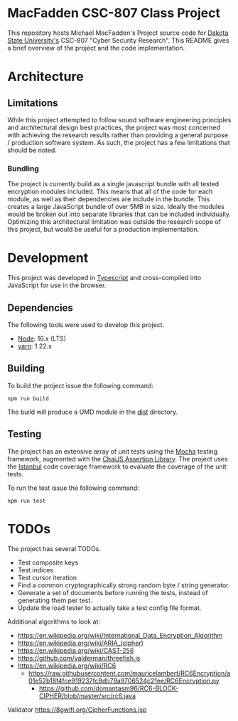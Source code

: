# MacFadden CSC-807 Class Project
This repository hosts Michael MacFadden's Project source code for [Dakota State University's](https://dsu.edu) CSC-807 "Cyber Security Research". This README gives a brief overview of the project and the code implementation.

# Architecture

## Limitations
While this project attempted to follow sound software engineering principles and architectural design best practices, the project was most concerned with achieving the research results rather than providing a general purpose / production software system.  As such, the project has a few limitations that should be noted.

### Bundling
The project is currently build as a single javascript bundle with all tested encryption modules included.  This means that all of the code for each module, as well as their dependencies are include in the bundle.  This creates a large JavaScript bundle of over 5MB in size.  Ideally the modules would be broken out into separate libraries that can be included individually.  Optimizing this architectural limitation was outside the research scope of this project, but would be useful for a production implementation. 

# Development
This project was developed in [Typescript](https://www.typescriptlang.org/) and cross-compiled into JavaScript for use in the browser.

## Dependencies
The following tools were used to develop this project.

  - [Node](https://nodejs.org/en/): 16.x (LTS)
  - [yarn](https://yarnpkg.com/): 1.22.x

## Building
To build the project issue the following command:

```shell
npm run build
```

The build will produce a UMD module in the [dist](dist) directory.

## Testing
The project has an extensive array of unit tests using the [Mocha](https://mochajs.org/) testing framework, augmented with the [ChaiJS Assertion Library](https://www.chaijs.com/). The project uses the [Istanbul](https://istanbul.js.org/) code coverage framework to evaluate the coverage of the unit tests.

To run the test issue the following command:
```shell
npm run test
```


# TODOs
The project has several TODOs.
- Test composite keys
- Test indices
- Test cursor iteration
- Find a common cryptographically strong random byte / string generator.
- Generate a set of documents before running the tests, instead of generating them per test.
- Update the load tester to actually take a test config file format.

Additional algorithms to look at:
- https://en.wikipedia.org/wiki/International_Data_Encryption_Algorithm
- https://en.wikipedia.org/wiki/ARIA_(cipher)
- https://en.wikipedia.org/wiki/CAST-256
- https://github.com/valderman/threefish.js
- https://en.wikipedia.org/wiki/RC6
  - https://raw.githubusercontent.com/mauricelambert/RC6Encryption/a01e52b18f4fce919237fc8db79a9706524c21ee/RC6Encryption.py
    - https://github.com/domantasm96/RC6-BLOCK-CIPHER/blob/master/src/rc6.java

Validator
https://8gwifi.org/CipherFunctions.jsp